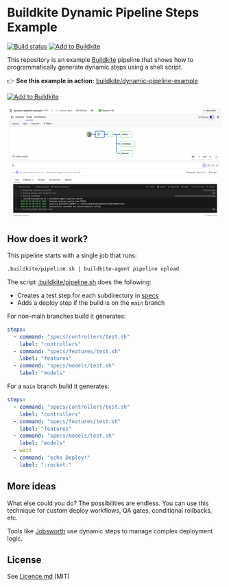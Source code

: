 # Buildkite Dynamic Pipeline Steps Example

[![Build status](https://badge.buildkite.com/c2e1cdc85d67dec83d2031e511bc208e911d178e54b59fec8b.svg?branch=main)](https://buildkite.com/buildkite/dynamic-pipeline-example)
[![Add to Buildkite](https://img.shields.io/badge/Add%20to%20Buildkite-14CC80)](https://buildkite.com/new)

This repository is an example [Buildkite](https://buildkite.com/) pipeline that shows how to programmatically generate dynamic steps using a shell script.

👉 **See this example in action:** [buildkite/dynamic-pipeline-example](https://buildkite.com/buildkite/dynamic-pipeline-example/builds/latest?branch=main)

[![Add to Buildkite](https://buildkite.com/button.svg)](https://buildkite.com/new)

<a href="https://buildkite.com/buildkite/dynamic-pipeline-example/builds/latest?branch=main">
  <img src=".buildkite/screenshot.png" alt="Screenshot of Buildkite dynamic pipeline example" />
</a>

<!-- docs:start -->

## How does it work?

This pipeline starts with a single job that runs:
```bash
.buildkite/pipeline.sh | buildkite-agent pipeline upload
```

The script [.buildkite/pipeline.sh](.buildkite/pipeline.sh) does the following:
* Creates a test step for each subdirectory in [specs](specs/)
* Adds a deploy step if the build is on the `main` branch


For non-main branches build it generates:

```yml
steps:
  - command: "specs/controllers/test.sh"
    label: "controllers"
  - command: "specs/features/test.sh"
    label: "features"
  - command: "specs/models/test.sh"
    label: "models"
```

For a `main` branch build it generates:

```yml
steps:
  - command: "specs/controllers/test.sh"
    label: "controllers"
  - command: "specs/features/test.sh"
    label: "features"
  - command: "specs/models/test.sh"
    label: "models"
  - wait
  - command: "echo Deploy!"
    label: ":rocket:"
```


## More ideas

What else could you do? The possibilities are endless. You can use this technique for custom deploy workflows, QA gates, conditional rollbacks, etc.

Tools like [Jobsworth](https://github.com/saymedia/jobsworth) use dynamic steps to manage complex deployment logic.

<!-- docs:end -->

## License

See [Licence.md](Licence.md) (MIT)
